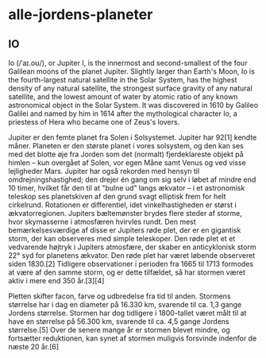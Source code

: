 # alle-jordens-planeter

## IO
Io (/ˈaɪ.oʊ/), or Jupiter I, is the innermost and second-smallest of the four Galilean moons of the planet Jupiter. Slightly larger than Earth's Moon, Io is the fourth-largest natural satellite in the Solar System, has the highest density of any natural satellite, the strongest surface gravity of any natural satellite, and the lowest amount of water by atomic ratio of any known astronomical object in the Solar System. It was discovered in 1610 by Galileo Galilei and named by him in 1614 after the mythological character Io, a priestess of Hera who became one of Zeus's lovers. 

Jupiter er den femte planet fra Solen i Solsystemet. Jupiter har 92[1] kendte måner. Planeten er den største planet i vores solsystem, og den kan ses med det blotte øje fra Jorden som det (normalt) fjerdeklareste objekt på himlen – kun overgået af Solen, vor egen Måne samt Venus og ved visse lejligheder Mars.
Jupiter har også rekorden med hensyn til omdrejningshastighed; den drejer én gang om sig selv i løbet af mindre end 10 timer, hvilket får den til at "bulne ud" langs ækvator – i et astronomisk teleskop ses planetskiven af den grund svagt elliptisk frem for helt cirkelrund. Rotationen er differentiel, idet vinkelhastigheden er størst i ækvatorregionen.
Jupiters bæltemønster brydes flere steder af storme, hvor skymasserne i atmosfæren hvirvles rundt. Den mest bemærkelsesværdige af disse er Jupiters røde plet, der er en gigantisk storm, der kan observeres med simple teleskoper. Den røde plet et et vedvarende højtryk i Jupiters atmosfære, der skaber en anticyklonisk storm 22° syd for planetens ækvator. Den røde plet har været løbende observeret siden 1830.[2] Tidligere observationer i perioden fra 1665 til 1713 formodes at være af den samme storm, og er dette tilfældet, så har stormen været aktiv i mere end 350 år.[3][4]

Pletten skifter facon, farve og udbredelse fra tid til anden. Stormens størrelse har i dag en diameter på 16.330 km, svarende til ca. 1,3 gange Jordens størrelse. Stormen har dog tidligere i 1800-tallet været målt til at have en størrelse på 56.300 km, svarende til ca. 4,5 gange Jordens størrelse.[5] Over de senere mange år er stormen blevet mindre, og fortsætter reduktionen, kan synet af stormen muligvis forsvinde indenfor de næste 20 år.[6]
